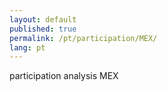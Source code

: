```yaml
---
layout: default
published: true
permalink: /pt/participation/MEX/
lang: pt
---
```


participation analysis MEX

